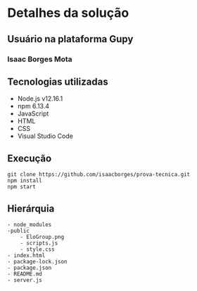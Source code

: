 # Detalhes da solução

## Usuário na plataforma Gupy 

### Isaac Borges Mota

## Tecnologias utilizadas

* Node.js v12.16.1
* npm 6.13.4
* JavaScript
* HTML
* CSS
* Visual Studio Code

## Execução

```
git clone https://github.com/isaacborges/prova-tecnica.git
npm install
npm start
```

## Hierárquia

```
- node_modules
-public
    - EloGroup.png
    - scripts.js
    - style.css
- index.html
- package-lock.json
- package.json
- README.md
- server.js
```
